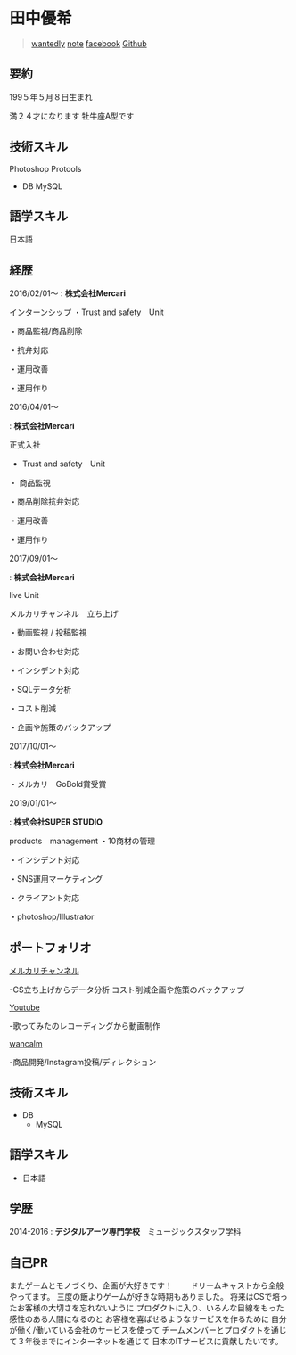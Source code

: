 # 田中優希


 > [wantedly](https://www.wantedly.com/users/49281110)
 > [note](https://note.mu/tanakosan0508)
 >[facebook](https://www.facebook.com/profile.php?id=100005865303362)
 >[Github](https://github.com/tanakosan0508)

## 要約
199５年５月８日生まれ

満２４才になります
牡牛座A型です

## 技術スキル
Photoshop  Protools
     
+ DB
 MySQL

## 語学スキル

日本語


## 経歴

2016/02/01〜
: **株式会社Mercari** 

インターンシップ
・Trust and safety　Unit  
 
 ・商品監視/商品削除 
  
 ・抗弁対応 
  
 ・運用改善
  
 ・運用作り

 2016/04/01〜
 
 : **株式会社Mercari** 
 
正式入社

+ Trust and safety　Unit
  
・ 商品監視 

・商品削除抗弁対応 
 
・運用改善 
 
・運用作り

2017/09/01〜

 : **株式会社Mercari** 
 
 live Unit
 
メルカリチャンネル　立ち上げ

  ・動画監視 /  投稿監視 
  
  ・お問い合わせ対応  
  
  ・インシデント対応  
  
  ・SQLデータ分析 
  
  ・コスト削減  
  
  ・企画や施策のバックアップ

2017/10/01〜

 : **株式会社Mercari** 
 
・メルカリ　GoBold賞受賞

2019/01/01〜

 : **株式会社SUPER STUDIO** 
 
 products　management
 ・10商材の管理 
 
 ・インシデント対応 
 
 ・SNS運用マーケティング
 
 ・クライアント対応
 
 ・photoshop/Illustrator
 
## ポートフォリオ

[メルカリチャンネル](https://www.mercari.com/jp/mercari-channel/)

-CS立ち上げからデータ分析  コスト削減企画や施策のバックアップ

[Youtube](https://www.youtube.com/channel/UCXOTgkhh_Smrr32e5RO1hyA)

-歌ってみたのレコーディングから動画制作

[wancalm](https://www.instagram.com/wan_calm/)

-商品開発/Instagram投稿/ディレクション

## 技術スキル

 + DB
    - MySQL

## 語学スキル

+ 日本語
   

## 学歴

2014-2016
:   **デジタルアーツ専門学校**　ミュージックスタッフ学科 



## 自己PR
またゲームとモノづくり、企画が大好きです！　　
ドリームキャストから全般やってます。
三度の飯よりゲームが好きな時期もありました。
将来はCSで培ったお客様の大切さを忘れないように プロダクトに入り、いろんな目線をもった感性のある人間になるのと
お客様を喜ばせるようなサービスを作るために
自分が働く/働いている会社のサービスを使って
チームメンバーとプロダクトを通じて３年後までにインターネットを通じて
日本のITサービスに貢献したいです。



